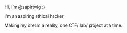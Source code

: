 Hi, I’m @sapirtwig :)

I'm an aspiring ethical hacker

Making my dream a reality, one CTF/ lab/ project at a time.
